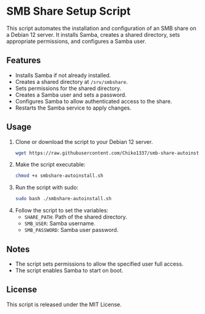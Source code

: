 # SMB Share Setup Script

This script automates the installation and configuration of an SMB share on a Debian 12 server. It installs Samba, creates a shared directory, sets appropriate permissions, and configures a Samba user.

## Features
- Installs Samba if not already installed.
- Creates a shared directory at `/srv/smbshare`.
- Sets permissions for the shared directory.
- Creates a Samba user and sets a password.
- Configures Samba to allow authenticated access to the share.
- Restarts the Samba service to apply changes.

## Usage

1. Clone or download the script to your Debian 12 server.
   ```bash
   wget https://raw.githubusercontent.com/Chiko1337/smb-share-autoinstall-debian-ubuntu/refs/heads/main/smbshare-autoinstall.sh
   ```
2. Make the script executable:
   ```bash
   chmod +x smbshare-autoinstall.sh
   ```
3. Run the script with sudo:
   ```bash
   sudo bash ./smbshare-autoinstall.sh
   ```
4. Follow the script to set the variables:
   - `SHARE_PATH`: Path of the shared directory.
   - `SMB_USER`: Samba username.
   - `SMB_PASSWORD`: Samba user password.

## Notes
- The script sets permissions to allow the specified user full access.
- The script enables Samba to start on boot.

## License
This script is released under the MIT License.

